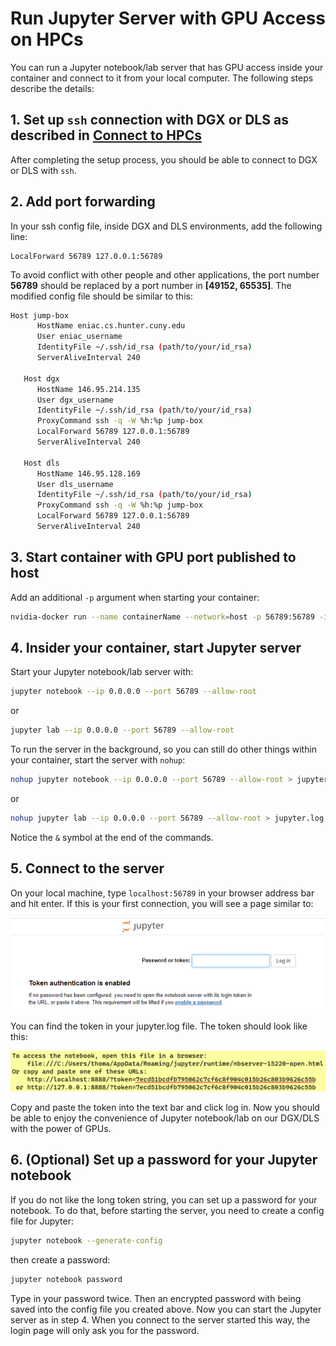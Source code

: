 # Run Jupyter Server with GPU Access on HPCs

You can run a Jupyter notebook/lab server that has GPU access inside your container and connect to it from your local computer. The following steps describe the details:

## 1. Set up `ssh` connection with DGX or DLS as described in [Connect to HPCs](https://compsci-hunter.gitbook.io/xie-research-group/hpc-environments/hpc-user-guide/connecting-to-hpcs)

After completing the setup process, you should be able to connect to DGX or DLS with `ssh`.

## 2. Add port forwarding

In your ssh config file, inside DGX and DLS environments, add the following line:

```text
LocalForward 56789 127.0.0.1:56789
```

To avoid conflict with other people and other applications, the port number **56789** should be replaced by a port number in **\[49152, 65535\]**. The modified config file should be similar to this:

```bash
Host jump-box
      HostName eniac.cs.hunter.cuny.edu
      User eniac_username
      IdentityFile ~/.ssh/id_rsa (path/to/your/id_rsa)
      ServerAliveInterval 240

   Host dgx
      HostName 146.95.214.135
      User dgx_username
      IdentityFile ~/.ssh/id_rsa (path/to/your/id_rsa)
      ProxyCommand ssh -q -W %h:%p jump-box
      LocalForward 56789 127.0.0.1:56789
      ServerAliveInterval 240

   Host dls
      HostName 146.95.128.169
      User dls_username
      IdentityFile ~/.ssh/id_rsa (path/to/your/id_rsa)
      ProxyCommand ssh -q -W %h:%p jump-box
      LocalForward 56789 127.0.0.1:56789
      ServerAliveInterval 240
```

## 3. Start container with GPU port published to host

Add an additional `-p` argument when starting your container:

```bash
nvidia-docker run --name containerName --network=host -p 56789:56789 -it -v localDir:containerDir imageRepository:tag
```

## 4. Insider your container, start Jupyter server

Start your Jupyter notebook/lab server with:

```bash
jupyter notebook --ip 0.0.0.0 --port 56789 --allow-root
```

or

```bash
jupyter lab --ip 0.0.0.0 --port 56789 --allow-root
```

To run the server in the background, so you can still do other things within your container, start the server with `nohup`:

```bash
nohup jupyter notebook --ip 0.0.0.0 --port 56789 --allow-root > jupyter.log &
```

or

```bash
nohup jupyter lab --ip 0.0.0.0 --port 56789 --allow-root > jupyter.log &
```

Notice the `&` symbol at the end of the commands.

## 5. Connect to the server

On your local machine, type `localhost:56789` in your browser address bar and hit enter. If this is your first connection, you will see a page similar to:

![](../../.gitbook/assets/image%20%286%29.png)

You can find the token in your jupyter.log file. The token should look like this:

![](../../.gitbook/assets/image%20%282%29.png)

  Copy and paste the token into the text bar and click log in. Now you should be able to enjoy the convenience of Jupyter notebook/lab on our DGX/DLS with the power of GPUs.

## 6. \(Optional\) Set up a password for your Jupyter notebook

If you do not like the long token string, you can set up a password for your notebook. To do that, before starting the server, you need to create a config file for Jupyter:

```bash
jupyter notebook --generate-config
```

then create a password:

```bash
jupyter notebook password
```

Type in your password twice. Then an encrypted password with being saved into the config file you created above. Now you can start the Jupyter server as in step 4. When you connect to the server started this way, the login page will only ask you for the password.

